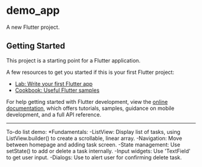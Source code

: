 # demo_app

A new Flutter project.

## Getting Started

This project is a starting point for a Flutter application.

A few resources to get you started if this is your first Flutter project:

- [Lab: Write your first Flutter app](https://docs.flutter.dev/get-started/codelab)
- [Cookbook: Useful Flutter samples](https://docs.flutter.dev/cookbook)

For help getting started with Flutter development, view the
[online documentation](https://docs.flutter.dev/), which offers tutorials,
samples, guidance on mobile development, and a full API reference.

--------------------------------------------------------
To-do list demo:
*Fundamentals:
	-ListView: Display list of tasks, using ListView.builder() to create a scrollable, linear array.
	-Navigation: Move between homepage and adding task screen.
	-State management: Use setState() to add or delete a task internally.
	-Input widgets: Use 'TextField' to get user input.
	-Dialogs: Use to alert user for confirming delete task.